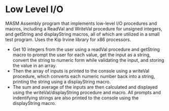 # Low Level I/O
MASM Assembly program that implements low-level I/O procedures and macros, including a ReadVal and WriteVal procedure for unsigned integers, and getString and displayString macros, all of which are utilized in a small test program. Uses the Kip Irvine library for x86 processors.

- Get 10 integers from the user using a readVal procedure and getString macro to prompt the user for each value, get the input as a string, convert the string to numeric form while validating the input, and storing the value in an array. 
- Then the array of inputs is printed to the console using a writeVal procedure, which converts each numeric number back into a string, printing the string using a displayString macro. 
- The sum and average of the inputs are then calculated and displayed using the writeVal/displayString procedure and macro. All prompts and indentifying strings are also printed to the console using the displayString macro.
